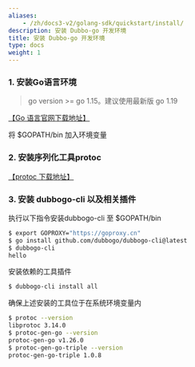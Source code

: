 ```yaml
---
aliases:
    - /zh/docs3-v2/golang-sdk/quickstart/install/
description: 安装 Dubbo-go 开发环境
title: 安装 Dubbo-go 开发环境
type: docs
weight: 1
---
```



### 1. 安装Go语言环境

> go version >= go 1.15。建议使用最新版 go 1.19

[【Go 语言官网下载地址】](https://golang.google.cn/)

将 $GOPATH/bin 加入环境变量

### 2. 安装序列化工具protoc

[【protoc 下载地址】](https://github.com/protocolbuffers/protobuf/releases)

### 3. 安装 dubbogo-cli 以及相关插件

执行以下指令安装dubbogo-cli 至 $GOPATH/bin

```bash
$ export GOPROXY="https://goproxy.cn"
$ go install github.com/dubbogo/dubbogo-cli@latest
$ dubbogo-cli 
hello
```

安装依赖的工具插件

```bash
$ dubbogo-cli install all            
```

确保上述安装的工具位于在系统环境变量内

```bash
$ protoc --version
libprotoc 3.14.0
$ protoc-gen-go --version
protoc-gen-go v1.26.0
$ protoc-gen-go-triple --version
protoc-gen-go-triple 1.0.8
```